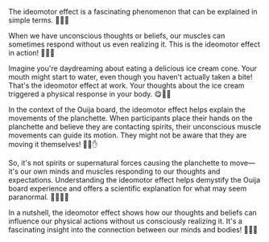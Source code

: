 The ideomotor effect is a fascinating phenomenon that can be explained in simple terms. 🧠💪✨

When we have unconscious thoughts or beliefs, our muscles can sometimes respond without us even realizing it. This is the ideomotor effect in action! 🤔💭💪

Imagine you're daydreaming about eating a delicious ice cream cone. Your mouth might start to water, even though you haven't actually taken a bite! That's the ideomotor effect at work. Your thoughts about the ice cream triggered a physical response in your body. 😋🍦💦

In the context of the Ouija board, the ideomotor effect helps explain the movements of the planchette. When participants place their hands on the planchette and believe they are contacting spirits, their unconscious muscle movements can guide its motion. They might not be aware that they are moving it themselves! 🙈👥✋

So, it's not spirits or supernatural forces causing the planchette to move—it's our own minds and muscles responding to our thoughts and expectations. Understanding the ideomotor effect helps demystify the Ouija board experience and offers a scientific explanation for what may seem paranormal. 🚫👻🤷‍♀️

In a nutshell, the ideomotor effect shows how our thoughts and beliefs can influence our physical actions without us consciously realizing it. It's a fascinating insight into the connection between our minds and bodies! 🧠💭💪